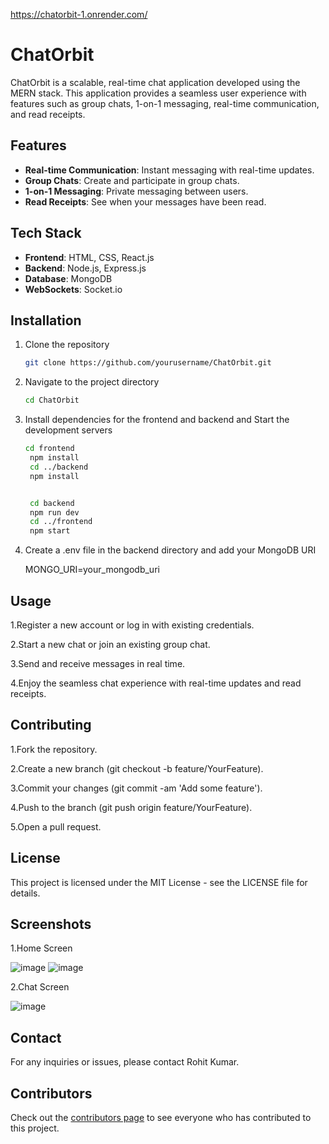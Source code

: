 https://chatorbit-1.onrender.com/
# ChatOrbit

ChatOrbit is a scalable, real-time chat application developed using the MERN stack. This application provides a seamless user experience with features such as group chats, 1-on-1 messaging, real-time communication, and read receipts.

## Features

- **Real-time Communication**: Instant messaging with real-time updates.
- **Group Chats**: Create and participate in group chats.
- **1-on-1 Messaging**: Private messaging between users.
- **Read Receipts**: See when your messages have been read.

## Tech Stack

- **Frontend**: HTML, CSS, React.js
- **Backend**: Node.js, Express.js
- **Database**: MongoDB
- **WebSockets**: Socket.io

## Installation

1. Clone the repository
   ```bash
   git clone https://github.com/yourusername/ChatOrbit.git
2. Navigate to the project directory
   ```bash
   cd ChatOrbit
3. Install dependencies for the frontend and backend  and Start the development servers
   ```bash
   cd frontend
    npm install
    cd ../backend
    npm install

   
    cd backend
    npm run dev
    cd ../frontend
    npm start

4. Create a .env file in the backend directory and add your MongoDB URI
   
   MONGO_URI=your_mongodb_uri


## Usage
1.Register a new account or log in with existing credentials.

2.Start a new chat or join an existing group chat. 

3.Send and receive messages in real time.

4.Enjoy the seamless chat experience with real-time updates and read receipts.




## Contributing
1.Fork the repository.

2.Create a new branch (git checkout -b feature/YourFeature).

3.Commit your changes (git commit -am 'Add some feature').

4.Push to the branch (git push origin feature/YourFeature).

5.Open a pull request.

## License

This project is licensed under the MIT License - see the LICENSE file for details.


## Screenshots

1.Home Screen

![image](https://github.com/user-attachments/assets/58d1c51c-f9be-40c0-9b22-2eaa1efaf97d)
![image](https://github.com/user-attachments/assets/579f3e6e-2365-4ae7-b2e2-706bc15236ad)



2.Chat Screen

![image](https://github.com/user-attachments/assets/76aae225-34fb-4917-b5be-150efa6dd483)


## Contact


For any inquiries or issues, please contact Rohit Kumar.

## Contributors

Check out the [contributors page](https://github.com/rohi0004/ChatOrbit/graphs/contributors) to see everyone who has contributed to this project.



   



